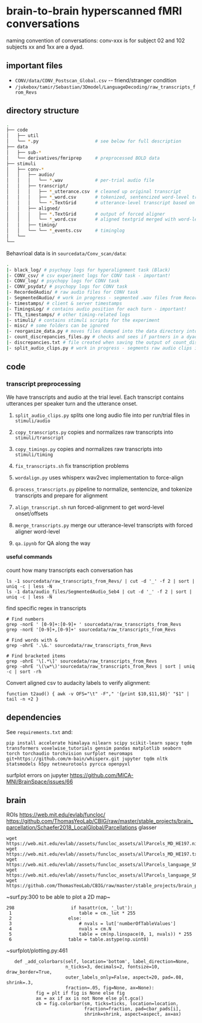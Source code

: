 # brain-to-brain hyperscanned fMRI conversations

naming convention of conversations: conv-xxx is for subject 02 and 102
subjects xx and 1xx are a dyad.

## important files

- `CONV/data/CONV_Postscan_Global.csv`  -- friend/stranger condition
- `/jukebox/tamir/Sebastian/3Dmodel/LanguageDecoding/raw_transcripts_from_Revs`


## directory structure

```bash
.
├── code
│   ├── util
│   └── *.py                     # see below for full description
├── data                
│   ├── sub-*
│   └── derivatives/fmriprep     # preprocessed BOLD data
├── stimuli
│   ├── conv-*
│   │   ├── audio/
│   │   │   └── *.wav            # per-trial audio file
│   │   ├── transcript/
│   │   │   ├── *_utterance.csv  # cleaned up original transcript
│   │   │   ├── *_word.csv       # tokenized, sentencized word-level transcript
│   │   │   └── *.TextGrid       # utterance-level transcript based on tokens
│   │   ├── aligned/
│   │   │   ├── *.TextGrid       # output of forced aligner
│   │   │   └── *_word.csv       # aligned textgrid merged with word-level transcript
│   │   ├── timing/
│   │   └── └── *_events.csv     # timinglog
│   └── 
└── 
```

Behavrioal data is in `sourcedata/Conv_scan/data`:

```bash
.
|- black_log/ # psychopy logs for hyperalignment task (Black)
|- CONV_csv/ # csv experiment logs for CONV task - important!
|- CONV_log/ # psychopy logs for CONV task
|- CONV_psydat/ # psychopy logs for CONV task
|- RecordedAudio/ # raw audio files for CONV task
|- SegmentedAudio/ # work in progress - segmented .wav files from RecordedAudio (trial-specific audio)
|- timestamps/ # client & server timestamps
|- TimingsLog/ # contains audio position for each turn - important!
|- TTL_timestamps/ # other timing-related logs
|- stimuli/ # contains stimuli scripts for the experiment
|- misc/ # some folders can be ignored
|- reorganize_data.py # moves files dumped into the data directory into their corresponding subdirectories
|- count_discrepancies_files.py # checks and sees if partners in a dyad have different # of files. If so, flag as something to check
|- discrepancies.txt # file created when saving the output of count_discrepancies_files.py
|- split_audio_clips.py # work in progress - segments raw audio clips into .wav clips for each trial
```

## code

### transcript preprocessing
We have transcripts and audio at the trial level. Each transcript contains utterances per speaker turn and the utterance onset.

1. `split_audio_clips.py` splits one long audio file into per run/trial files in `stimuli/audio`
1. `copy_transcripts.py` copies and normalizes raw transcripts into `stimuli/transcript`
1. `copy_timings.py` copies and normalizes raw transcripts into `stimuli/timing`
1. `fix_transcripts.sh` fix transcription problems

1. `wordalign.py` uses whisperx wav2vec implementation to force-align

1. `process_transcripts.py` pipeline to normalize, sentencize, and tokenize transcripts and prepare for alignment
1. `align_transcript.sh` run forced-alignment to get word-level onset/offsets
1. `merge_transcripts.py` merge our utterance-level transcripts with forced aligner word-level

1. `qa.ipynb` for QA along the way

#### useful commands

count how many transcripts each conversation has
```
ls -1 sourcedata/raw_transcripts_from_Revs/ | cut -d '_' -f 2 | sort | uniq -c | less -N
ls -1 data/audio_files/SegmentedAudio_Seb4 | cut -d '_' -f 2 | sort | uniq -c | less -N
```

find specific regex in transcripts
```
# Find numbers
grep -norE ' [0-9]+:[0-9]+ ' sourcedata/raw_transcripts_from_Revs
grep -norE '[0-9]+,[0-9]+' sourcedata/raw_transcripts_from_Revs

# Find words with &
grep -ohrE '.\&.' sourcedata/raw_transcripts_from_Revs

# Find bracketed items
grep -ohrE '\[.*\]' sourcedata/raw_transcripts_from_Revs
grep -ohrE '\(\w*\)'sourcedata/raw_transcripts_from_Revs | sort | uniq -c | sort -rh
```

Convert aligned csv to audacity labels to verify alignment:
```
function t2aud() { awk -v OFS="\t" -F"," '{print $10,$11,$8}' "$1" | tail -n +2 }
```

## dependencies

See `requirements.txt` and:

```
pip install accelerate himalaya nilearn scipy scikit-learn spacy tqdm transformers voxelwise_tutorials gensim pandas matplotlib seaborn torch torchaudio torchvision surfplot neuromaps git+https://github.com/m-bain/whisperx.git jupyter tqdm nltk statsmodels h5py netneurotools pyrcca openpyxl
```

surfplot errors on jupyter
https://github.com/MICA-MNI/BrainSpace/issues/66

## brain 

ROIs
https://web.mit.edu/evlab/funcloc/
https://github.com/ThomasYeoLab/CBIG/raw/master/stable_projects/brain_parcellation/Schaefer2018_LocalGlobal/Parcellations
glasser

```
wget https://web.mit.edu/evlab//assets/funcloc_assets/allParcels_MD_HE197.nii
wget https://web.mit.edu/evlab//assets/funcloc_assets/allParcels_MD_HE197.txt
wget https://web.mit.edu/evlab//assets/funcloc_assets/allParcels_language_SN220.nii
wget https://web.mit.edu/evlab//assets/funcloc_assets/allParcels_language_SN220.txt
wget https://github.com/ThomasYeoLab/CBIG/raw/master/stable_projects/brain_parcellation/Schaefer2018_LocalGlobal/Parcellations/MNI/Schaefer2018_1000Parcels_Kong2022_17Networks_order_FSLMNI152_1mm.nii.gz
 ```

 ~surf.py:300 to be able to plot a 2D map~
 ```
298                     if hasattr(cm, '_lut'):
  1                         table = cm._lut * 255
  2                     else:
  3                         # nvals = lut['numberOfTableValues']
  4                         nvals = cm.N
  5                         table = cm(np.linspace(0, 1, nvals)) * 255
  6                     table = table.astype(np.uint8)
 ```
 ~surfplot/plotting.py:461
 ```
    def _add_colorbars(self, location='bottom', label_direction=None,   
                       n_ticks=3, decimals=2, fontsize=10, draw_border=True, 
                       outer_labels_only=False, aspect=20, pad=.08, shrink=.3, 
                       fraction=.05, fig=None, ax=None):
            fig = plt if fig is None else fig
            ax = ax if ax is not None else plt.gca()
            cb = fig.colorbar(sm, ticks=ticks, location=location, 
                              fraction=fraction, pad=cbar_pads[i], 
                              shrink=shrink, aspect=aspect, ax=ax)


 ```